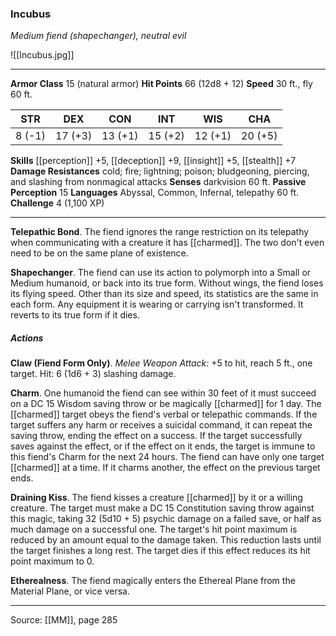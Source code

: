 ### Incubus
_Medium fiend (shapechanger), neutral evil_

![[Incubus.jpg]]




---

**Armor Class** 15 (natural armor)
**Hit Points** 66 (12d8 + 12)
**Speed** 30 ft., fly 60 ft.

| STR     | DEX     | CON     | INT     | WIS     | CHA     |
|---------|---------|---------|---------|---------|---------|
| 8 (-1) | 17 (+3) | 13 (+1) | 15 (+2) | 12 (+1) | 20 (+5) |

**Skills** [[perception]] +5, [[deception]] +9, [[insight]] +5, [[stealth]] +7
**Damage Resistances** cold; fire; lightning; poison; bludgeoning, piercing, and slashing from nonmagical attacks
**Senses** darkvision 60 ft.
**Passive Perception** 15
**Languages** Abyssal, Common, Infernal, telepathy 60 ft.
**Challenge** 4 (1,100 XP)

---

**Telepathic Bond**. The fiend ignores the range restriction on its telepathy when communicating with a creature it has [[charmed]]. The two don't even need to be on the same plane of existence.

**Shapechanger**. The fiend can use its action to polymorph into a Small or Medium humanoid, or back into its true form. Without wings, the fiend loses its flying speed. Other than its size and speed, its statistics are the same in each form. Any equipment it is wearing or carrying isn't transformed. It reverts to its true form if it dies.

##### Actions
**Claw (Fiend Form Only)**. _Melee Weapon Attack:_ +5 to hit, reach 5 ft., one target. Hit: 6 (1d6 + 3) slashing damage.

**Charm**. One humanoid the fiend can see within 30 feet of it must succeed on a DC 15 Wisdom saving throw or be magically [[charmed]] for 1 day. The [[charmed]] target obeys the fiend's verbal or telepathic commands. If the target suffers any harm or receives a suicidal command, it can repeat the saving throw, ending the effect on a success. If the target successfully saves against the effect, or if the effect on it ends, the target is immune to this fiend's Charm for the next 24 hours. The fiend can have only one target [[charmed]] at a time. If it charms another, the effect on the previous target ends.

**Draining Kiss**. The fiend kisses a creature [[charmed]] by it or a willing creature. The target must make a DC 15 Constitution saving throw against this magic, taking 32 (5d10 + 5) psychic damage on a failed save, or half as much damage on a successful one. The target's hit point maximum is reduced by an amount equal to the damage taken. This reduction lasts until the target finishes a long rest. The target dies if this effect reduces its hit point maximum to 0.

**Etherealness**. The fiend magically enters the Ethereal Plane from the Material Plane, or vice versa.


---

Source: [[MM]], page 285